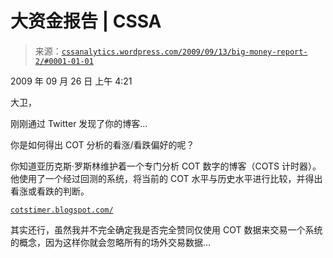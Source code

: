 <!--yml

分类：未分类

日期：2024 年 05 月 12 日 18:49:13

-->

# 大资金报告 | CSSA

> 来源：[`cssanalytics.wordpress.com/2009/09/13/big-money-report-2/#0001-01-01`](https://cssanalytics.wordpress.com/2009/09/13/big-money-report-2/#0001-01-01)

2009 年 09 月 26 日 上午 4:21

大卫，

刚刚通过 Twitter 发现了你的博客…

你是如何得出 COT 分析的看涨/看跌偏好的呢？

你知道亚历克斯·罗斯林维护着一个专门分析 COT 数字的博客（COTS 计时器）。他使用了一个经过回测的系统，将当前的 COT 水平与历史水平进行比较，并得出看涨或看跌的判断。

[`cotstimer.blogspot.com/`](http://cotstimer.blogspot.com/)

其实还行，虽然我并不完全确定我是否完全赞同仅使用 COT 数据来交易一个系统的概念，因为这样你就会忽略所有的场外交易数据…
